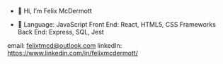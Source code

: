 - 👋 Hi, I’m Felix McDermott

- 🌱 Language: JavaScript 
Front End: React, HTML5, CSS Frameworks
Back End: Express, SQL, Jest


email: felixtmcd@outlook.com
linkedIn: https://www.linkedin.com/in/felixmcdermott/

<!---
fedog-ops/fedog-ops is a ✨ special ✨ repository because its `README.md` (this file) appears on your GitHub profile.
You can click the Preview link to take a look at your changes.
--->
